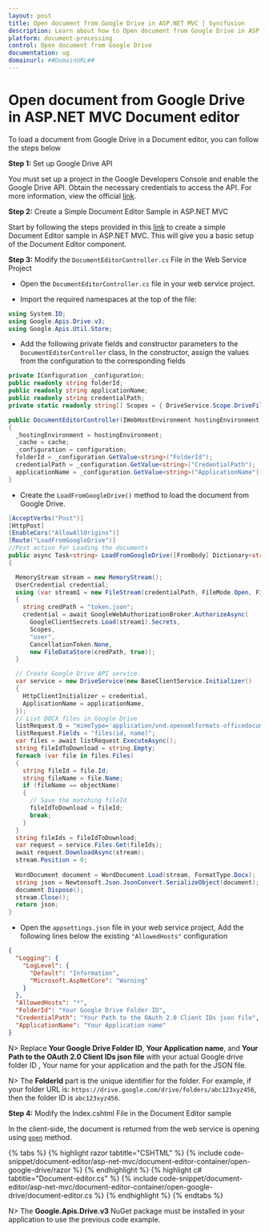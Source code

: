 ```yaml
---
layout: post
title: Open document from Google Drive in ASP.NET MVC | Syncfusion
description: Learn about how to Open document from Google Drive in ASP.NET MVC Document editor control of Syncfusion Essential JS 2 and more details.
platform: document-processing
control: Open document from Google Drive
documentation: ug
domainurl: ##DomainURL##
---
```


# Open document from Google Drive in ASP.NET MVC Document editor

To load a document from Google Drive in a Document editor, you can follow the steps below

**Step 1:** Set up Google Drive API

You must set up a project in the Google Developers Console and enable the Google Drive API. Obtain the necessary credentials to access the API. For more information, view the official [link](https://developers.google.com/drive/api/guides/enable-sdk).


**Step 2:** Create a Simple Document Editor Sample in ASP.NET MVC

Start by following the steps provided in this [link](../getting-started) to create a simple Document Editor sample in ASP.NET MVC. This will give you a basic setup of the Document Editor component. 


**Step 3:** Modify the `DocumentEditorController.cs` File in the Web Service Project

* Open the `DocumentEditorController.cs` file in your web service project.

* Import the required namespaces at the top of the file:

```csharp
using System.IO;
using Google.Apis.Drive.v3;
using Google.Apis.Util.Store;
```

* Add the following private fields and constructor parameters to the `DocumentEditorController` class, In the constructor, assign the values from the configuration to the corresponding fields

```csharp
private IConfiguration _configuration;
public readonly string folderId;
public readonly string applicationName;
public readonly string credentialPath;
private static readonly string[] Scopes = { DriveService.Scope.DriveFile, DriveService.Scope.DriveReadonly};

public DocumentEditorController(IWebHostEnvironment hostingEnvironment, IMemoryCache cache, IConfiguration configuration)
{
  _hostingEnvironment = hostingEnvironment;
  _cache = cache;
  _configuration = configuration;
  folderId = _configuration.GetValue<string>("FolderId");
  credentialPath = _configuration.GetValue<string>("CredentialPath");
  applicationName = _configuration.GetValue<string>("ApplicationName");
}
```

* Create the `LoadFromGoogleDrive()` method to load the document from Google Drive.

```csharp
[AcceptVerbs("Post")]
[HttpPost]
[EnableCors("AllowAllOrigins")]
[Route("LoadFromGoogleDrive")]
//Post action for Loading the documents
public async Task<string> LoadFromGoogleDrive([FromBody] Dictionary<string, string> jsonObject)
{

  MemoryStream stream = new MemoryStream();
  UserCredential credential;
  using (var stream1 = new FileStream(credentialPath, FileMode.Open, FileAccess.Read))
  {
    string credPath = "token.json";
    credential = await GoogleWebAuthorizationBroker.AuthorizeAsync(
      GoogleClientSecrets.Load(stream1).Secrets,
      Scopes,
      "user",
      CancellationToken.None,
      new FileDataStore(credPath, true));
  }

  // Create Google Drive API service.
  var service = new DriveService(new BaseClientService.Initializer()
  {
    HttpClientInitializer = credential,
    ApplicationName = applicationName,
  });
  // List DOCX files in Google Drive
  listRequest.Q = "mimeType='application/vnd.openxmlformats-officedocument.wordprocessingml.document' and '" + folderId + "' in parents and trashed=false";
  listRequest.Fields = "files(id, name)";
  var files = await listRequest.ExecuteAsync();
  string fileIdToDownload = string.Empty;
  foreach (var file in files.Files)
  { 
    string fileId = file.Id;
    string fileName = file.Name;
    if (fileName == objectName)
    {
      // Save the matching fileId
      fileIdToDownload = fileId;
      break;
    }
  }
  string fileIds = fileIdToDownload;
  var request = service.Files.Get(fileIds);
  await request.DownloadAsync(stream);
  stream.Position = 0;   
  
  WordDocument document = WordDocument.Load(stream, FormatType.Docx);
  string json = Newtonsoft.Json.JsonConvert.SerializeObject(document);
  document.Dispose();
  stream.Close();
  return json;
}
```

* Open the `appsettings.json` file in your web service project, Add the following lines below the existing `"AllowedHosts"` configuration

```json
{
  "Logging": {
    "LogLevel": {
      "Default": "Information",
      "Microsoft.AspNetCore": "Warning"
    }
  },
  "AllowedHosts": "*",
  "FolderId": "Your Google Drive Folder ID",
  "CredentialPath": "Your Path to the OAuth 2.0 Client IDs json file",
  "ApplicationName": "Your Application name"
}
```

N> Replace **Your Google Drive Folder ID**, **Your Application name**, and **Your Path to the OAuth 2.0 Client IDs json file** with your actual Google drive folder ID , Your name for your application and the path for the JSON file.

N> The **FolderId** part is the unique identifier for the folder. For example, if your folder URL is: `https://drive.google.com/drive/folders/abc123xyz456`, then the folder ID is `abc123xyz456`.

**Step 4:**  Modify the Index.cshtml File in the Document Editor sample

In the client-side, the document is returned from the web service is opening using [`open`](https://ej2.syncfusion.com/aspnetmvc/documentation/api/document-editor/#open) method.


{% tabs %}
{% highlight razor tabtitle="CSHTML" %}
{% include code-snippet/document-editor/asp-net-mvc/document-editor-container/open-google-drive/razor %}
{% endhighlight %}
{% highlight c# tabtitle="Document-editor.cs" %}
{% include code-snippet/document-editor/asp-net-mvc/document-editor-container/open-google-drive/document-editor.cs %}
{% endhighlight %}
{% endtabs %}

N> The **Google.Apis.Drive.v3** NuGet package must be installed in your application to use the previous code example.

